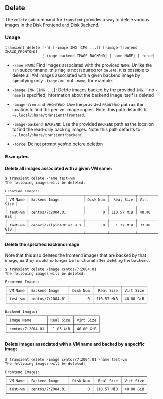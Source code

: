 ## Delete

The `delete` subcommand for `transient` provides a way to delete various images
in the Disk Frontend and Disk Backend.

### Usage

```
transient delete [-h] [-image IMG [IMG ...]] [-image-frontend IMAGE_FRONTEND]
                 [-image-backend IMAGE_BACKEND] [-name NAME] [-force]
```

- `-name NAME`: Find images associated with the provided `NAME`. Unlike the `run`
subcommand, this flag is not required for `delete`. It is possible to delete all VM
images associated with a given backend image by specifying only `-image` and not
`-name`, for example.

- `-image IMG [IMG ...]`: Delete images backed by the provided `IMG`. If no `-name`
is specified, information about the backend image itself is deleted

- `-image-frontend FRONTEND`: Use the provided `FRONTEND` path as the location to
find the per-vm image copies. Note: this path defaults to
`~/.local/share/transient/frontend`.

- `-image-backend BACKEND`: Use the provided `BACKEND` path as the location to
find the read-only backing images. Note: this path defaults to
`~/.local/share/transient/backend`.

- `-force`: Do not prompt yes/no before deletion

### Examples

#### Delete all images associated with a given VM name:
```
$ transient delete -name test-vm
The following images will be deleted:

Frontend Images:
┌─────────┬─────────────────────────┬──────────┬────────────┬───────────┐
│ VM Name │ Backend Image           │ Disk Num │  Real Size │ Virt Size │
├─────────┼─────────────────────────┼──────────┼────────────┼───────────┤
│ test-vm │ centos/7:2004.01        │        0 │ 110.57 MiB │ 40.00 GiB │
├─────────┼─────────────────────────┼──────────┼────────────┼───────────┤
│ test-vm │ generic/alpine38:v3.0.2 │        0 │   1.32 MiB │ 32.00 GiB │
└─────────┴─────────────────────────┴──────────┴────────────┴───────────┘
```

#### Delete the specified backend image

Note that this also deletes the frontend images that are backed by that image, as
they would no longer be functional after deleting the backend.
```
$ transient delete -image centos/7:2004.01
The following images will be deleted:

Frontend Images:
┌─────────┬──────────────────┬──────────┬────────────┬───────────┐
│ VM Name │ Backend Image    │ Disk Num │  Real Size │ Virt Size │
├─────────┼──────────────────┼──────────┼────────────┼───────────┤
│ test-vm │ centos/7:2004.01 │        0 │ 110.57 MiB │ 40.00 GiB │
└─────────┴──────────────────┴──────────┴────────────┴───────────┘

Backend Images:
┌──────────────────┬───────────┬───────────┐
│ Image Name       │ Real Size │ Virt Size │
├──────────────────┼───────────┼───────────┤
│ centos/7:2004.01 │  1.05 GiB │ 40.00 GiB │
└──────────────────┴───────────┴───────────┘
```

#### Delete images associated with a VM name and backed by a specific image
```
$ transient delete -image centos/7:2004.01 -name test-vm
The following images will be deleted:

Frontend Images:
┌─────────┬──────────────────┬──────────┬────────────┬───────────┐
│ VM Name │ Backend Image    │ Disk Num │  Real Size │ Virt Size │
├─────────┼──────────────────┼──────────┼────────────┼───────────┤
│ test-vm │ centos/7:2004.01 │        0 │ 110.57 MiB │ 40.00 GiB │
└─────────┴──────────────────┴──────────┴────────────┴───────────┘
```